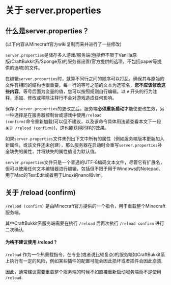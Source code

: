 # 关于 server.properties

## 什么是server.properties？

(以下内容从Minecraft官方wiki复制而来并进行了一些修改)

<code>server.properties</code>是储存多人游戏/服务端(包括但不限于Vanilla原版/CraftBukkit系/Sponge系)的服务器设置(官方提供的选项，不包括paper等提供的选项)的文件。

在编辑<code>server.properties</code>时，就算不同行之间的顺序可以打乱，确保其与原始的文件有相同的结构也很重要。每一行的等号之前的文本为选项名，**您不应该修改这些内容**。等号后面为变量的值，您可以按照规则自行编辑。以 <code>#</code> 开头的行为注释，添加、修改或移除注释行不会对游戏造成任何影响。

保存了<code>server.properties</code>的更改之后，服务端**必须重新启动**才能使更改生效，另一种选择是在服务器控制台或游戏中使用<code>/reload (confirm)</code>命令重新加载(可以但不建议，以及该命令具体用法请查看本文下一段 <code>关于 /reload (confirm)</code>)，这也能获得同样的效果。

如果<code>server.properties</code>文件未列出下文中所有的属性（例如服务端版本更新加入新属性，或该文件还未创建），那么服务器在启动时会重写<code>server.properties</code>补全缺失的属性，并将缺失的属性值设为默认值。

<code>server.properties</code>文件只是一个普通的UTF-8编码文本文件，尽管它有扩展名，但可以使用任何文本编辑器进行编辑，包括但不限于用于Windows的Notepad、用于Mac的TextEdit或者用于Linux的nano和vim。 

## 关于 /reload (confirm)

<code>/reload (confirm)</code> 是由Minecraft官方提供的一个指令，用于重载整个Minecraft服务端，

其中CraftBukkit系服务端需要在执行 <code>/reload</code> 后再次执行 <code>/reload confirm</code> 进行二次确认.

#### 为啥不建议使用 /reload ?

<code>/reload</code> 作为一个热重载指令，在专业(或者说比较复杂)的服务端如CraftBukkit系上执行有一定的风险，例如某些插件的配置可能会因此损坏或者插件会因此崩溃. 

因此，通常建议需要重载整个服务端的时候不如直接重新启动服务端而不是使用 <code>/reload</code>.
